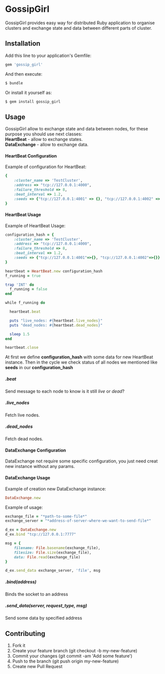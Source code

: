 # GossipGirl

GossipGirl provides easy way for distributed Ruby application to organise clusters and exchange state and data between different parts of cluster.

## Installation

Add this line to your application's Gemfile:

```ruby
gem 'gossip_girl'
```

And then execute:

```bash
$ bundle
```

Or install it yourself as:

```bash
$ gem install gossip_girl
```

## Usage

GossipGirl allow to exchange state and data between nodes, for these purpose you should use next classes:  
**HeartBeat** - allow to exchange states.  
**DataExchange** - allow to exchange data.

#### HeartBeat Configuration

Example of configuration for HeartBeat:

```ruby
{
    :cluster_name => 'TestCluster',
    :address => "tcp://127.0.0.1:4000",
    :failure_threshold => 8,
    :beat_interval => 1.2,
    :seeds => {"tcp://127.0.0.1:4001" => {}, "tcp://127.0.0.1:4002" => {}}
}
```

#### HeartBeat Usage

Example of HeartBeat Usage:

```ruby
configuration_hash = {
    :cluster_name => 'TestCluster',
    :address => "tcp://127.0.0.1:4000",
    :failure_threshold => 8,
    :beat_interval => 1.2,
    :seeds => {"tcp://127.0.0.1:4001"=>{}, "tcp://127.0.0.1:4002"=>{}}
}

heartbeat = HeartBeat.new configuration_hash
f_running = true

trap 'INT' do
  f_running = false
end

while f_running do

  heartbeat.beat

  puts "live_nodes: #{heartbeat.live_nodes}"
  puts "dead_nodes: #{heartbeat.dead_nodes}"

  sleep 1.5
end

heartbeat.close
```

At first we define **configuration_hash** with some data for new HeartBeat instance.
Then in the cycle we check status of all nodes we mentioned like **seeds** in our **configuration_hash**


##### .beat
Send message to each node to know is it still *live* or *dead*?

##### .live_nodes
Fetch live nodes.

##### .dead_nodes
Fetch dead nodes.

#### DataExchange Configuration

DataExchange not require some specific configuration, you just need creat new instance without any params.

#### DataExchange Usage

Example of creation new DataExchange instance:

```ruby
DataExchange.new
```

Example of usage:

```ruby
exchange_file = "*path-to-some-file*"
exchange_server = "*address-of-server-where-we-want-to-send-file*"

d_ex = DataExchange.new
d_ex.bind "tcp://127.0.0.1:7777"

msg = {
    filename: File.basename(exchange_file),
    filesize: File.size(exchange_file),
    data: File.read(exchange_file)
}

d_ex.send_data exchange_server, 'file', msg
```

##### .bind(address)
Binds the socket to an address

##### .send_data(server, request_type, msg)
Send some data by specified address


## Contributing

1. Fork it
2. Create your feature branch (git checkout -b my-new-feature)
3. Commit your changes (git commit -am 'Add some feature')
4. Push to the branch (git push origin my-new-feature)
5. Create new Pull Request
